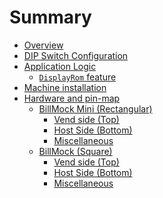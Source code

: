 <!--
SPDX-FileCopyrightText: © 2023 Jinwoo Park (pmnxis@gmail.com)

SPDX-License-Identifier: MIT OR Apache-2.0
-->

# Summary

- [Overview](./overview.md)
- [DIP Switch Configuration](./dip_switch.md)
- [Application Logic](./application.md)
    - [`DisplayRom` feature](./feature_disp_rom.md)
- [Machine installation](./installation.md)
- [Hardware and pin-map](./port_overview.md)
    - [BillMock Mini (Rectangular)](./port_04_mini_overview.md)
        - [Vend side (Top)](./port_04_mini_vend_side.md)
        - [Host Side (Bottom)](./port_04_mini_host_side.md)
        - [Miscellaneous](./port_04_mini_etc.md)
    - [BillMock (Square)](./port_04_overview.md)
        - [Vend side (Top)](./port_vend_side.md)
        - [Host Side (Bottom)](./port_host_side.md)
        - [Miscellaneous](./port_etc.md)